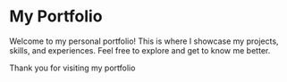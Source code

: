 # My Portfolio

Welcome to my personal portfolio! This is where I showcase my projects, skills, and experiences. Feel free to explore and get to know me better.

Thank you for visiting my portfolio